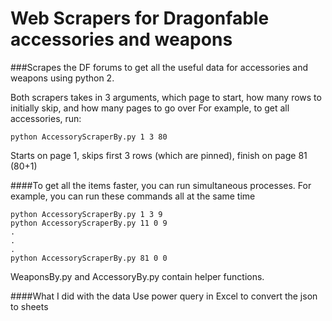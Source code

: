 # Web Scrapers for Dragonfable accessories and weapons

###Scrapes the DF forums to get all the useful data for accessories and weapons using python 2.

Both scrapers takes in 3 arguments, which page to start, how many rows to initially skip, and how many pages to go over
For example, to get all accessories, run:
```commandline
python AccessoryScraperBy.py 1 3 80
```
Starts on page 1, skips first 3 rows (which are pinned), finish on page 81 (80+1)



####To get all the items faster, you can run simultaneous processes.
For example, you can run these commands all at the same time
```commandline
python AccessoryScraperBy.py 1 3 9
python AccessoryScraperBy.py 11 0 9
.
.
.
python AccessoryScraperBy.py 81 0 0
```
WeaponsBy.py and AccessoryBy.py contain helper functions.

####What I did with the data
Use power query in Excel to convert the json to sheets
